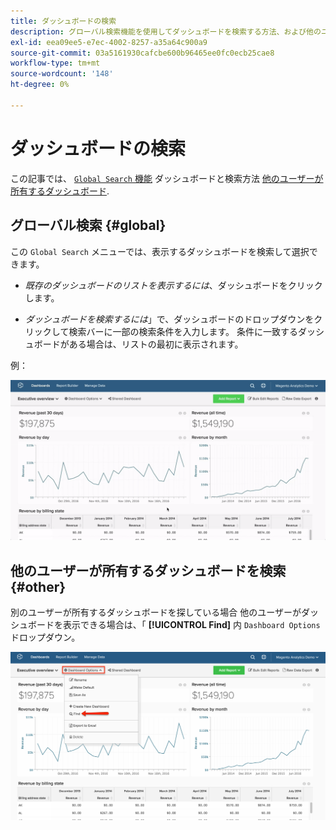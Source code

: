 ```yaml
---
title: ダッシュボードの検索
description: グローバル検索機能を使用してダッシュボードを検索する方法、および他のユーザーが所有するダッシュボードを検索する方法について説明します。
exl-id: eea09ee5-e7ec-4002-8257-a35a64c900a9
source-git-commit: 03a5161930cafcbe600b96465ee0fc0ecb25cae8
workflow-type: tm+mt
source-wordcount: '148'
ht-degree: 0%

---
```


# ダッシュボードの検索

この記事では、 [`Global Search` 機能](#global) ダッシュボードと検索方法 [他のユーザーが所有するダッシュボード](#other).

## グローバル検索 {#global}

この `Global Search` メニューでは、表示するダッシュボードを検索して選択できます。

* *既存のダッシュボードのリストを表示するには*、ダッシュボードをクリックします。

* *ダッシュボードを検索するには*」で、ダッシュボードのドロップダウンをクリックして検索バーに一部の検索条件を入力します。 条件に一致するダッシュボードがある場合は、リストの最初に表示されます。

例：

![ダッシュボードグローバル検索](../../assets/dboard-global-search.gif)

## 他のユーザーが所有するダッシュボードを検索 {#other}

別のユーザーが所有するダッシュボードを探している場合 他のユーザーがダッシュボードを表示できる場合は、「 **[!UICONTROL Find]** 内 `Dashboard Options` ドロップダウン。

![ダッシュボードを検索](../../assets/find-dboards-other-owners.png)
